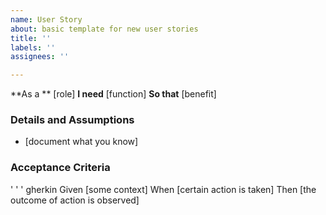 ```yaml
---
name: User Story
about: basic template for new user stories
title: ''
labels: ''
assignees: ''

---
```


**As a ** [role]
**I need** [function]
**So that** [benefit]

### Details and Assumptions
* [document what you know]

### Acceptance Criteria

' ' ' gherkin
Given [some context]
When [certain action is taken]
Then [the outcome of action is observed]
